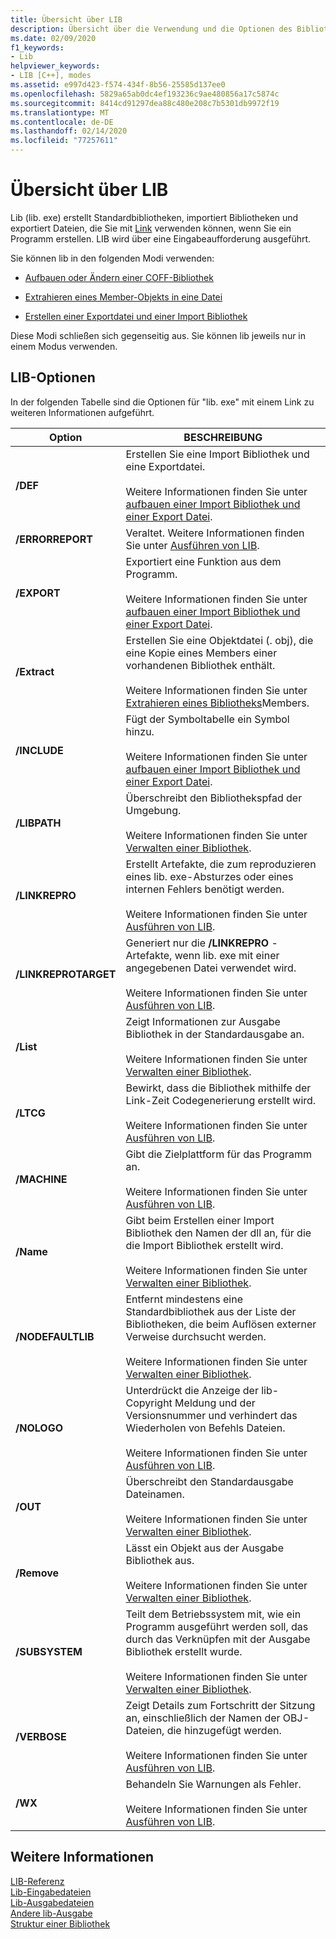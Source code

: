 ```yaml
---
title: Übersicht über LIB
description: Übersicht über die Verwendung und die Optionen des Bibliotheks Tools "lib. exe".
ms.date: 02/09/2020
f1_keywords:
- Lib
helpviewer_keywords:
- LIB [C++], modes
ms.assetid: e997d423-f574-434f-8b56-25585d137ee0
ms.openlocfilehash: 5829a65ab0dc4ef193236c9ae480856a17c5874c
ms.sourcegitcommit: 8414cd91297dea88c480e208c7b5301db9972f19
ms.translationtype: MT
ms.contentlocale: de-DE
ms.lasthandoff: 02/14/2020
ms.locfileid: "77257611"
---
```

# <a name="overview-of-lib"></a>Übersicht über LIB

Lib (lib. exe) erstellt Standardbibliotheken, importiert Bibliotheken und exportiert Dateien, die Sie mit [Link](linker-options.md) verwenden können, wenn Sie ein Programm erstellen. LIB wird über eine Eingabeaufforderung ausgeführt.

Sie können lib in den folgenden Modi verwenden:

- [Aufbauen oder Ändern einer COFF-Bibliothek](managing-a-library.md)

- [Extrahieren eines Member-Objekts in eine Datei](extracting-a-library-member.md)

- [Erstellen einer Exportdatei und einer Import Bibliothek](working-with-import-libraries-and-export-files.md)

Diese Modi schließen sich gegenseitig aus. Sie können lib jeweils nur in einem Modus verwenden.

## <a name="lib-options"></a>LIB-Optionen

In der folgenden Tabelle sind die Optionen für "lib. exe" mit einem Link zu weiteren Informationen aufgeführt.

|Option|BESCHREIBUNG|
|-|-|
|**/DEF**|Erstellen Sie eine Import Bibliothek und eine Exportdatei.<br/><br/>Weitere Informationen finden Sie unter [aufbauen einer Import Bibliothek und einer Export Datei](building-an-import-library-and-export-file.md).|
|**/ERRORREPORT**| Veraltet. Weitere Informationen finden Sie unter [Ausführen von LIB](running-lib.md).|
|**/EXPORT**|   Exportiert eine Funktion aus dem Programm.<br/><br/>Weitere Informationen finden Sie unter [aufbauen einer Import Bibliothek und einer Export Datei](building-an-import-library-and-export-file.md).|
|**/Extract**|   Erstellen Sie eine Objektdatei (. obj), die eine Kopie eines Members einer vorhandenen Bibliothek enthält.<br/><br/>Weitere Informationen finden Sie unter [Extrahieren eines Bibliotheks](extracting-a-library-member.md)Members.|
|**/INCLUDE**|   Fügt der Symboltabelle ein Symbol hinzu.<br/><br/>Weitere Informationen finden Sie unter [aufbauen einer Import Bibliothek und einer Export Datei](building-an-import-library-and-export-file.md).|
|**/LIBPATH**|   Überschreibt den Bibliothekspfad der Umgebung.<br/><br/>Weitere Informationen finden Sie unter [Verwalten einer Bibliothek](managing-a-library.md).|
|**/LINKREPRO**|   Erstellt Artefakte, die zum reproduzieren eines lib. exe-Absturzes oder eines internen Fehlers benötigt werden.<br/><br/>Weitere Informationen finden Sie unter [Ausführen von LIB](running-lib.md).|
|**/LINKREPROTARGET**|   Generiert nur die **/LINKREPRO** -Artefakte, wenn lib. exe mit einer angegebenen Datei verwendet wird.<br/><br/>Weitere Informationen finden Sie unter [Ausführen von LIB](running-lib.md).|
|**/List**|   Zeigt Informationen zur Ausgabe Bibliothek in der Standardausgabe an.<br/><br/>Weitere Informationen finden Sie unter [Verwalten einer Bibliothek](managing-a-library.md).|
|**/LTCG**|   Bewirkt, dass die Bibliothek mithilfe der Link-Zeit Codegenerierung erstellt wird.<br/><br/>Weitere Informationen finden Sie unter [Ausführen von LIB](running-lib.md).|
|**/MACHINE**|   Gibt die Zielplattform für das Programm an.<br/><br/>Weitere Informationen finden Sie unter [Ausführen von LIB](running-lib.md).|
|**/Name**|   Gibt beim Erstellen einer Import Bibliothek den Namen der dll an, für die die Import Bibliothek erstellt wird.<br/><br/>Weitere Informationen finden Sie unter [Verwalten einer Bibliothek](managing-a-library.md).|
|**/NODEFAULTLIB**|   Entfernt mindestens eine Standardbibliothek aus der Liste der Bibliotheken, die beim Auflösen externer Verweise durchsucht werden.<br/><br/>Weitere Informationen finden Sie unter [Verwalten einer Bibliothek](managing-a-library.md).|
|**/NOLOGO**|   Unterdrückt die Anzeige der lib-Copyright Meldung und der Versionsnummer und verhindert das Wiederholen von Befehls Dateien.<br/><br/>Weitere Informationen finden Sie unter [Ausführen von LIB](running-lib.md).|
|**/OUT**|   Überschreibt den Standardausgabe Dateinamen.<br/><br/>Weitere Informationen finden Sie unter [Verwalten einer Bibliothek](managing-a-library.md).|
|**/Remove**|   Lässt ein Objekt aus der Ausgabe Bibliothek aus.<br/><br/>Weitere Informationen finden Sie unter [Verwalten einer Bibliothek](managing-a-library.md).|
|**/SUBSYSTEM**|   Teilt dem Betriebssystem mit, wie ein Programm ausgeführt werden soll, das durch das Verknüpfen mit der Ausgabe Bibliothek erstellt wurde.<br/><br/>Weitere Informationen finden Sie unter [Verwalten einer Bibliothek](managing-a-library.md).|
|**/VERBOSE**|   Zeigt Details zum Fortschritt der Sitzung an, einschließlich der Namen der OBJ-Dateien, die hinzugefügt werden.<br/><br/>Weitere Informationen finden Sie unter [Ausführen von LIB](running-lib.md).|
|**/WX**|   Behandeln Sie Warnungen als Fehler.<br/><br/>Weitere Informationen finden Sie unter [Ausführen von LIB](running-lib.md).|

## <a name="see-also"></a>Weitere Informationen

[LIB-Referenz](lib-reference.md)\
[Lib-Eingabedateien](lib-input-files.md)\
[Lib-Ausgabedateien](lib-output-files.md)\
[Andere lib-Ausgabe](other-lib-output.md)\
[Struktur einer Bibliothek](structure-of-a-library.md)
